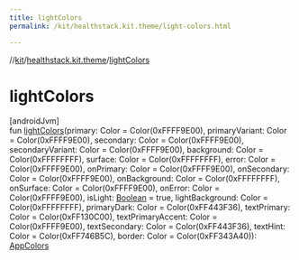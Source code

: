 ```yaml
---
title: lightColors
permalink: /kit/healthstack.kit.theme/light-colors.html

---
```

//[kit](../../index.html)/[healthstack.kit.theme](index.html)/[lightColors](light-colors.html)



# lightColors



[androidJvm]\
fun [lightColors](light-colors.html)(primary: Color = Color(0xFFFF9E00), primaryVariant: Color = Color(0xFFFF9E00), secondary: Color = Color(0xFFFF9E00), secondaryVariant: Color = Color(0xFFFF9E00), background: Color = Color(0xFFFFFFFF), surface: Color = Color(0xFFFFFFFF), error: Color = Color(0xFFFF9E00), onPrimary: Color = Color(0xFFFF9E00), onSecondary: Color = Color(0xFFFF9E00), onBackground: Color = Color(0xFFFFFFFF), onSurface: Color = Color(0xFFFF9E00), onError: Color = Color(0xFFFF9E00), isLight: [Boolean](https://kotlinlang.org/api/latest/jvm/stdlib/kotlin/-boolean/index.html) = true, lightBackground: Color = Color(0xFFFFFFFF), primaryDark: Color = Color(0xFF443F36), textPrimary: Color = Color(0xFF130C00), textPrimaryAccent: Color = Color(0xFFFF9E00), textSecondary: Color = Color(0xFF443F36), textHint: Color = Color(0xFF746B5C), border: Color = Color(0xFF343A40)): [AppColors](-app-colors/index.html)




